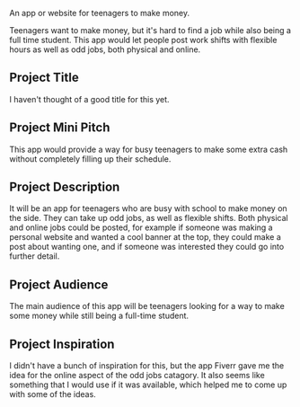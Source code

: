 An app or website for teenagers to make money.

Teenagers want to make money, but it's hard to find a job while also being a full time student. This app would let people post work shifts with flexible hours as well as odd jobs, both physical and online.

## Project Title

I haven't thought of a  good title for this yet.

## Project Mini Pitch

This app would provide a way for busy teenagers to make some extra cash without completely filling up their schedule.

## Project Description

It will be an app for teenagers who are busy with school to make money on the side. They can take up odd jobs, as well as flexible shifts. Both physical and online jobs could be posted, for example if someone was making a personal website and wanted a cool banner at the top, they could make a post about wanting one, and if someone was interested they could go into further detail.

## Project Audience

The main audience of this app will be teenagers looking for a way to make some money while still being a full-time student.

## Project Inspiration

I didn't have a bunch of inspiration for this, but the app Fiverr gave me the idea for the online aspect of the odd jobs catagory. It also seems like something that I would use if it was available, which helped me to come up with some of the ideas.

